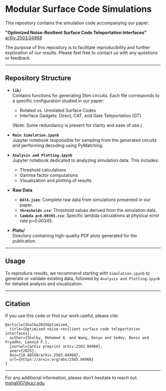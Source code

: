 # Modular Surface Code Simulations

This repository contains the simulation code accompanying our paper:

**"Optimized Noise-Resilient Surface Code Teleportation Interfaces"**  
[arXiv:2503.04968](https://arxiv.org/abs/2503.04968)

The purpose of this repository is to facilitate reproducibility and further exploration of our results. Please feel free to contact us with any questions or feedback.

---

## Repository Structure

- **`lib/`**  
  Contains functions for generating Stim circuits. Each file corresponds to a specific configuration studied in our paper:
  - Rotated vs. Unrotated Surface Codes
  - Interface Gadgets: Direct, CAT, and Gate Teleportation (GT)

  (Note: Some redundancy is present for clarity and ease of use.)

- **`Main Simulation.ipynb`**  
  Jupyter notebook responsible for sampling from the generated circuits and performing decoding using PyMatching.

- **`Analysis and Plotting.ipynb`**  
  Jupyter notebook dedicated to analyzing simulation data. This includes:
  - Threshold calculations
  - Gamma factor computations
  - Visualization and plotting of results

- **Raw Data**  
  - **`DATA.json`**: Complete raw data from simulations presented in our paper.
  - **`thresholds.csv`**: Threshold values derived from the simulation data.
  - **`lambda p=0.00345.csv`**: Specific lambda calculations at physical error rate p=0.00345.

- **Plots/**  
  Directory containing high-quality PDF plots generated for the publication.

---

## Usage

To reproduce results, we recommend starting with `Simulation.ipynb` to generate or validate existing data, followed by `Analysis and Plotting.ipynb` for detailed analysis and visualization.

---

## Citation

If you use this code or find our work useful, please cite:

```
@article{Shalby2025Optimized,
  title={Optimized noise-resilient surface code teleportation interfaces},
  author={Shalby, Mohamed A. and Wang, Renyu and Sedov, Denis and Pryadko, Leonid P.},
  journal={arXiv preprint arXiv:2503.04968},
  year={2025},
  doi={10.48550/arXiv.2503.04968},
  url={https://arxiv.org/abs/2503.04968}
}

```

---

For any additional information, please don't hesitate to reach out.
mshal007@ucr.edu
